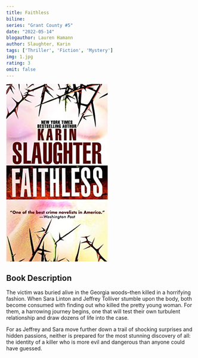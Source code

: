 ```yaml
---
title: Faithless
biline:
series: "Grant County #5"
date: "2022-05-14" 
blogauthor: Lauren Hamann
author: Slaughter, Karin
tags: ['Thriller', 'Fiction', 'Mystery']
img: 1.jpg
rating: 3
omit: false
---
```


![Book Cover](1.jpg)


## Book Description

The victim was buried alive in the Georgia woods–then killed in a horrifying fashion. When Sara Linton and Jeffrey Tolliver stumble upon the body, both become consumed with finding out who killed the pretty young woman. For them, a harrowing journey begins, one that will test their own turbulent relationship and draw dozens of life into the case.

For as Jeffrey and Sara move further down a trail of shocking surprises and hidden passions, neither is prepared for the most stunning discovery of all: the identity of a killer who is more evil and dangerous than anyone could have guessed. 